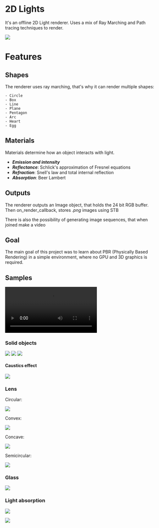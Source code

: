 
# 2D Lights

It's an offline 2D Light renderer. Uses a mix of Ray Marching and Path tracing techniques to render.

![ ](renders/samples/metaballs0.png)

# Features
## Shapes
The renderer uses ray marching, that's why it can render multiple shapes:

    - Circle
    - Box
    - Line
    - Plane
    - Pentagon
    - Arc
    - Heart
    - Egg

## Materials

Materials determine how an object interacts with light.

- ***Emission and intensity***
- ***Reflectance***: Schlick's approximation of Fresnel equations
- ***Refraction***: Snell's law and total internal reflection
- ***Absorption***: Beer Lambert

## Outputs

The renderer outputs an Image object, that holds the 24 bit RGB buffer. Then on_render_callback, stores *.png* images using STB

There is also the possibility of generating image sequences, that when joined make a video

## Goal
The main goal of this project was to learn about PBR (Physically Based Rendering) in a simple environment, where no GPU and 3D graphics is required. 

## Samples

![ ](renders/video/metaballs/metaballs.mp4)


### Solid objects

![ ](renders/samples/light_intensity_interpolation.png)
![ ](renders/samples/color_interpolation.png)
![ ](renders/samples/metaballs1.png)

#### Caustics effect

![ ](renders/samples/caustics_reflective-100spp.png)

### Lens

Circular:

![ ](renders/samples/circular_lens.png)

Convex:

![ ](renders/samples/convex_lens.png)

Concave:

![ ](renders/samples/concave_lens.png)

Semicircular:

![ ](renders/samples/semicircular_lens.png)

### Glass

![ ](renders/samples/glass_metaballs.png)

### Light absorption

![ ](renders/samples/metaballs_absorption.png)

![ ](renders/samples/glass_absorption.png)


